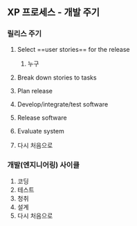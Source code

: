 ## XP 프로세스 - 개발 주기
### 릴리스 주기
1. Select ==user stories== for the release
	1. 누구
	
2. Break down stories to tasks
3. Plan release
4. Develop/integrate/test software
5. Release software
6. Evaluate system
7. 다시 처음으로

### 개발(엔지니어링) 사이클
1. 코딩
2. 테스트
3. 청취
4. 설계
0. 다시 처음으로
